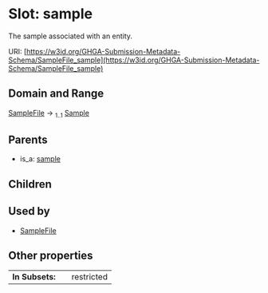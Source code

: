 
# Slot: sample


The sample associated with an entity.

URI: [https://w3id.org/GHGA-Submission-Metadata-Schema/SampleFile_sample](https://w3id.org/GHGA-Submission-Metadata-Schema/SampleFile_sample)


## Domain and Range

[SampleFile](SampleFile.md) &#8594;  <sub>1..1</sub> [Sample](Sample.md)

## Parents

 *  is_a: [sample](sample.md)

## Children


## Used by

 * [SampleFile](SampleFile.md)

## Other properties

|  |  |  |
| --- | --- | --- |
| **In Subsets:** | | restricted |

